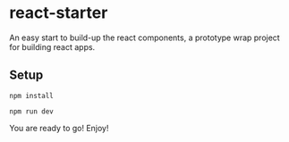 # react-starter
An easy start to build-up the react components, a prototype wrap project for building react apps.

## Setup

`npm install`

`npm run dev`

You are ready to go! Enjoy!
